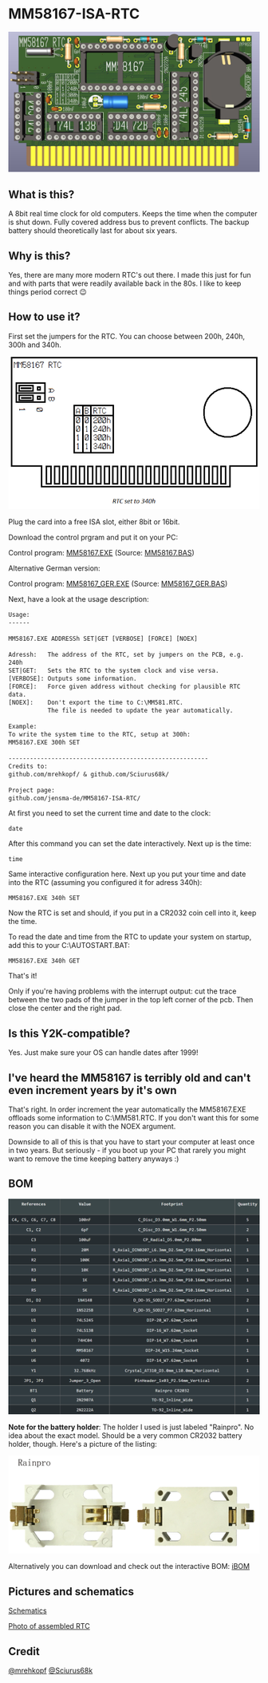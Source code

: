 # MM58167-ISA-RTC
![header](./info/rtc.jpg)

## What is this?
A 8bit real time clock for old computers. Keeps the time when the computer is shut down. Fully covered address bus to prevent conflicts.
The backup battery should theoretically last for about six years.

## Why is this?
Yes, there are many more modern RTC's out there. I made this just for fun and with parts that were readily available back in the 80s. I like to keep things period correct 😉


## How to use it?
First set the jumpers for the RTC. You can choose between 200h, 240h, 300h and 340h.

![jumpers](./info/jumpers.png)

Plug the card into a free ISA slot, either 8bit or 16bit.

Download the control prgram and put it on your PC:

Control program:
[MM58167.EXE](./prog/MM58167.EXE) (Source: [MM58167.BAS](./prog/MM58167.BAS))

Alternative German version:

Control program: [MM58167_GER.EXE](./prog/MM58167_GER.EXE) (Source: [MM58167_GER.BAS](./prog/MM58167_GER.BAS))

Next, have a look at the usage description:
```
Usage:
------

MM58167.EXE ADDRESSh SET|GET [VERBOSE] [FORCE] [NOEX]

Adressh:   The address of the RTC, set by jumpers on the PCB, e.g. 240h
SET|GET:   Sets the RTC to the system clock and vise versa.
[VERBOSE]: Outputs some information.
[FORCE]:   Force given address without checking for plausible RTC data.
[NOEX]:    Don't export the time to C:\MM581.RTC.
           The file is needed to update the year automatically.

Example:
To write the system time to the RTC, setup at 300h:
MM58167.EXE 300h SET

--------------------------------------------------------
Credits to:
github.com/mrehkopf/ & github.com/Sciurus68k/

Project page:
github.com/jensma-de/MM58167-ISA-RTC/
```

At first you need to set the current time and date to the clock:
```
date
```

After this command you can set the date interactively. Next up is the time:

```
time
```

Same interactive configuration here. Next up you put your time and date into the RTC (assuming you configured it for adress 340h):

```
MM58167.EXE 340h SET
```

Now the RTC is set and should, if you put in a CR2032 coin cell into it, keep the time.

To read the date and time from the RTC to update your system on startup, add this to your C:\AUTOSTART.BAT:

```
MM58167.EXE 340h GET
```

That's it!

Only if you're having problems with the interrupt output: cut the trace between the two pads of the jumper in the top left corner of the pcb. Then close the center and the right pad.

## Is this Y2K-compatible?
Yes. Just make sure your OS can handle dates after 1999!

## I've heard the MM58167 is terribly old and can't even increment years by it's own
That's right. In order increment the year automatically the MM58167.EXE offloads some information to C:\MM581.RTC.
If you don't want this for some reason you can disable it with the NOEX argument.

Downside to all of this is that you have to start your computer at least once in two years. But seriously - if you boot up your PC that rarely you might want to remove the time keeping battery anyways :)


## BOM

![header](./info/bom.PNG)


**Note for the battery holder**: The holder I used is just labeled "Rainpro". No idea about the exact model. Should be a very common CR2032 battery holder, though. Here's a picture of the listing:

![header](./info/battery.png)

Alternatively you can download and check out the interactive BOM:
[iBOM](./info/ibom.html)

## Pictures and schematics
[Schematics](./info/schematics.pdf)

[Photo of assembled RTC](./info/assembled.jpg)

## Credit
[@mrehkopf](https://github.com/mrehkopf)
[@Sciurus68k](https://github.com/Sciurus68k)
